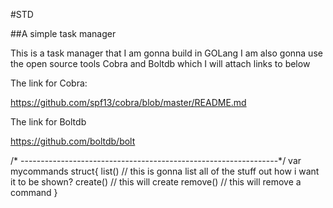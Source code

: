#STD

##A simple task manager

This is a task manager that I am gonna build in GOLang
I am also gonna use the open source tools Cobra and Boltdb which I will attach links to below

The link for Cobra:

https://github.com/spf13/cobra/blob/master/README.md


The link for Boltdb 

https://github.com/boltdb/bolt

/* ----------------------------------------------------------------*/
var mycommands struct{
	list() // this is gonna list all of the stuff out how i want it to be shown?
	create() // this will create
	remove() // this will remove a command
}



